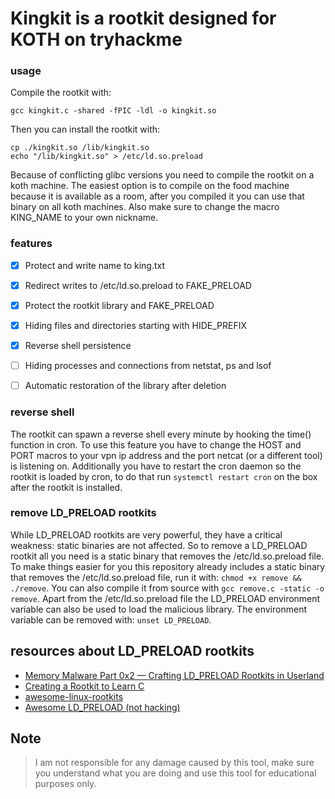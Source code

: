 # Kingkit is a rootkit designed for KOTH on tryhackme

### usage

Compile the rootkit with:
```
gcc kingkit.c -shared -fPIC -ldl -o kingkit.so
```
Then you can install the rootkit with:
```
cp ./kingkit.so /lib/kingkit.so
echo "/lib/kingkit.so" > /etc/ld.so.preload
```
Because of conflicting glibc versions you need to compile the rootkit on a koth machine. The easiest option is to compile on the food machine because it is available as a room, after you compiled it you can use that binary on all koth machines. Also make sure to change the macro KING_NAME to your own nickname.


### features
* [x] Protect and write name to king.txt
* [x] Redirect writes to /etc/ld.so.preload to FAKE_PRELOAD
* [x] Protect the rootkit library and FAKE_PRELOAD
* [x] Hiding files and directories starting with HIDE_PREFIX
* [x] Reverse shell persistence
* [ ] Hiding processes and connections from netstat, ps and lsof
* [ ] Automatic restoration of the library after deletion


### reverse shell
The rootkit can spawn a reverse shell every minute by hooking the time() function in cron. To use this feature you have to change the HOST and PORT macros to your vpn ip address and the port netcat (or a different tool) is listening on. Additionally you have to restart the cron daemon so the rootkit is loaded by cron, to do that run `systemctl restart cron` on the box after the rootkit is installed.


### remove LD_PRELOAD rootkits
While LD_PRELOAD rootkits are very powerful, they have a critical weakness: static binaries are not affected. So to remove a LD_PRELOAD rootkit all you need is a static binary that removes the /etc/ld.so.preload file. To make things easier for you this repository already includes a static binary that removes the /etc/ld.so.preload file, run it with: `chmod +x remove && ./remove`. You can also compile it from source with `gcc remove.c -static -o remove`. Apart from the /etc/ld.so.preload file the LD_PRELOAD environment variable can also be used to load the malicious library. The environment variable can be removed with: `unset LD_PRELOAD`.


## resources about LD_PRELOAD rootkits

* [Memory Malware Part 0x2 — Crafting LD_PRELOAD Rootkits in Userland](https://compilepeace.medium.com/memory-malware-part-0x2-writing-userland-rootkits-via-ld-preload-30121c8343d5)
* [Creating a Rootkit to Learn C](https://h0mbre.github.io/Learn-C-By-Creating-A-Rootkit/)
* [awesome-linux-rootkits](https://github.com/milabs/awesome-linux-rootkits)
* [Awesome LD_PRELOAD (not hacking)](https://github.com/gaul/awesome-ld-preload)


## Note

> I am not responsible for any damage caused by this tool, make sure you understand what you are doing and use this tool for educational purposes only.
